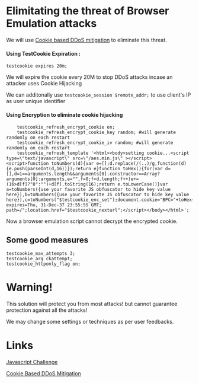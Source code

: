 # Elimitating the threat of Browser Emulation attacks

We will use [Cookie based DDoS mitigation](#Links) to eliminate this threat.

#### Using TestCookie Expiration : 

```testcookie expires 20m;```

We will expire the cookie every 20M to stop DDoS attacks incase an attacker uses Cookie Hijacking 

We can additonally use ```testcookie_session $remote_addr;```  to use client's IP as user unique identifier

#### Using Encryption to eliminate cookie hijacking

```    testcookie_redirect_via_refresh on;
    testcookie_refresh_encrypt_cookie on;
    testcookie_refresh_encrypt_cookie_key random; #will generate randomly on each restart
    testcookie_refresh_encrypt_cookie_iv random; #will generate randomly on each restart
    testcookie_refresh_template '<html><body>setting cookie...<script type=\"text/javascript\" src=\"/aes.min.js\" ></script><script>function toNumbers(d){var e=[];d.replace(/(..)/g,function(d){e.push(parseInt(d,16))});return e}function toHex(){for(var d=[],d=1==arguments.length&&arguments[0].constructor==Array?arguments[0]:arguments,e="",f=0;f<d.length;f++)e+=(16>d[f]?"0":"")+d[f].toString(16);return e.toLowerCase()}var a=toNumbers({use your favorite JS obfuscator to hide key value here}),b=toNumbers({use your favorite JS obfuscator to hide key value here}),c=toNumbers("$testcookie_enc_set");document.cookie="BPC="+toHex(slowAES.decrypt(c,2,a,b))+"; expires=Thu, 31-Dec-37 23:55:55 GMT; path=/";location.href="$testcookie_nexturl";</script></body></html>';
```

Now a browser emulation script cannot decrypt the encrypted cookie.

## Some good measures

``` 
testcookie_max_attempts 3; 
testcookie_arg ckattempt;
testcookie_httponly_flag on;
```

# Warning!

This solution will protect you from most attacks! but cannot guarantee protection against all the attacks!

We may change some settings or techniques as per user feedbacks.

# Links
[Javascript Challenge](https://nginx-extras.getpagespeed.com/modules/js-challenge/)

[Cookie Based DDoS Mitigation](https://nginx-extras.getpagespeed.com/modules/testcookie/)